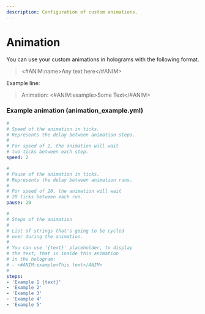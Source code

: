 ```yaml
---
description: Configuration of custom animations.
---
```


# Animation

You can use your custom animations in holograms with the following format.

> <#ANIM:name>Any text here\</#ANIM>

Example line:

> Animation: <#ANIM:example>Some Text\</#ANIM>

### Example animation (animation\_example.yml)

```yaml
#
# Speed of the animation in ticks.
# Represents the delay between animation steps.
#
# For speed of 2, the animation will wait
# two ticks between each step.
speed: 2

#
# Pause of the animation in ticks.
# Represents the delay between animation runs.
#
# For speed of 20, the animation will wait
# 20 ticks between each run.
pause: 20

#
# Steps of the animation
#
# List of strings that's going to be cycled
# over during the animation.
#
# You can use '{text}' placeholder, to display
# the text, that is inside this animation
# in the hologram:
# - <#ANIM:example>This text</ANIM>
#
steps:
- 'Example 1 {text}'
- 'Example 2'
- 'Example 3'
- 'Example 4'
- 'Example 5'
```

